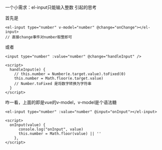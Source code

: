 一个小需求：el-input只能输入整数 引起的思考

首先是

```vue
<el-input type="number" v-model="number" @change="onChange"></el-input>
// 直接change事件对number取整即可
```

或者

```vue
<input type="number" :value="number" @change="handleInput" />

<script>
  handleInput(e) {
    // this.number = Number(e.target.value).toFixed(0)
    this.number = Math.floor(e.target.value)
    // Number.toFixed 是将数字转换为字符串
  }
</script>
```

咋一看，上面的即是vue的v-model，v-model是个语法糖



```vue
<el-input type="number" :value="number" @input="onInput"></el-input>

<script>
  onInput(value) {
      console.log("onInput", value)
      this.number = Math.floor(value) || ''
    },
</script>
```

